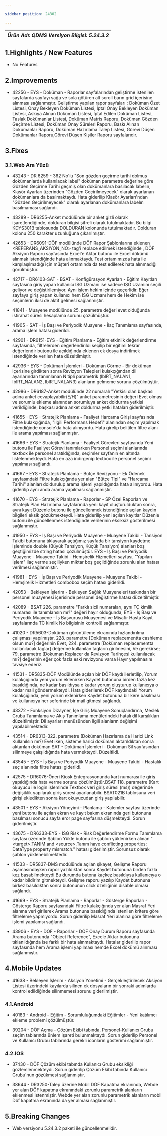 ```yaml
---

sidebar_position: 24302

---
```

| ***Ürün Adı: QDMS   Versiyon Bilgisi: 5.24.3.2*** |
|-----------------------------------------------|

## 1.Highlights / New Features

- No Features

## 2.Improvements

- 42256 - EYS - Doküman - Raporlar sayfalarından geliştirme istenilen sayfalarda sayfayı sağa ve sola götüren alt scroll barın grid içerisine alınması sağlanmıştır. Geliştirme yapılan rapor sayfaları : Doküman Özet Listesi, Onay Bekleyen Doküman Listesi, İptal Onay Bekleyen Doküman Listesi, Askıya Alınan Doküman Listesi, İptal Edilen Doküman Listesi, Taslak Dokümanlar Listesi, Doküman Matris Raporu, Doküman Gözden Geçirme Listesi, Doküman Onay Süreleri Raporu, Baskı Alınan Dokumanlar Raporu, Doküman Hazırlama Talep Listesi, Görevi Düşen Dokümanlar Raporu,Görevi Düşen Kişiler Raporu sayfalarıdır.

## 3.Fixes

### 3.1.Web Ara Yüzü

- 43243 - DR 6259 - 362 No'lu "Son gözden geçirme tarihi dolmuş dokümanlarda kullanılacak label" doküman parametre değerine göre Gözden Geçirme Tarihi geçmiş olan dokümanlara basılacak labelın, Klasör Ayarları üzerinden "Gözden Geçirilmeyecek" olarak ayarlanan dokümanlara da basılmaktaydı. Hata giderilip Klasör Ayarları'ndan "Gözden Geçirilmeyecek" olarak ayarlanan dokümanlara labelın basılmaması sağlandı.

- 43289 - DR6255-Anket modülünde bir anket gizli olarak işaretlendiğinde, dolduran bilgisi şifreli olarak tutulmaktadır. Bu bilgi KDYS301B tablosunda DOLDURAN kolonunda tutulmaktadır. Dolduran kolonu 250 karakter uzunluğuna çıkarılmıştır.

- 42653 - DR6091-DÖF modülünde DÖF Rapor Şablonlarına eklenen <REFERANS_AKSIYON_NO\> tag'i replace edilmek istendiğinde , DÖF Aksiyon Raporu sayfasında Excel'e Aktar butonu ile Excel dökümü alınmak istendiğinde hata alınmaktaydı. Test ortamımızda hata ile karşılaşılmadığı için müşteri ortamında da test edilerek hata alınmadığı görülmüştür.

- 42717 - DR6103-SAT - BSAT - Konfigürasyon Ayarları - Eğitim Kayıtları sayfasına giriş yapan kullanıcı ISG Uzmanı ise sadece ISG Uzamını seçili geliyor ve değiştirilemiyor. Aynı işlem hekim içinde geçerlidir. Eğer sayfaya giriş yapan kullanıcı hem ISG Uzmanı hem de Hekim ise seçimlerin ikisi de aktif gelmesi sağlanmıştır.

- 41841 - Muayene modülünde 25. parametre değeri evet olduğunda istirahat süresi hesaplama sorunu çözülmüştür.

- 41905 - SAT - İş Başı ve Periyodik Muayene - İlaç Tanımlama sayfasında, arama işlem hatası giderildi.

- 42901 - DR6151-EYS - Eğitim Planlama - Eğitim etkinlik değerlendirme sayfasında, filtrelerden değerlendirildi seçilip bir eğitimi tekrar değerlendir butonu ile açıldığında eklenen ek dosya indirilmek istendiğinde verilen hata düzeltilmiştir.

- 42936 - EYS - Doküman İşlemleri - Doküman Görme - Bir doküman içerisine girdikten sonra Revizyon Talepleri kulakçığından dil ayarlarından tanımlanan N tipli parametrik (lblRT_NALAN1, lblRT_NALAN2, lblRT_NALAN3) alanların gelmeme sorunu çözülmüştür.

- 42986 - DR6187-Anket modülünde 22 numaralı "Yetkisi olan başkası adına anket cevaplayabilir(E/H)" anket parametresinin değeri Evet olması ve sorumlu ekleme alanından sorumluya anket doldurma yetkisi verildiğinde, başkası adına anket doldurma yetki hataları giderilmiştir.

- 41655 - EYS - Stratejik Planlama - Faaliyet Harcama Girişi sayfasında Filtre kulakçığında, "İlgili Performans Hedefi" alanından seçim yapılmak istendiğinde console'da hata alınıyordu. Hata girelip belitilen filtre alanı ile arama yapılması sağlanmıştır.

- 41666 - EYS - Stratejik Planlama - Faaliyet Görevleri sayfasında Yeni butonu ile Faaliyet Görevi tanımlarken Personel seçimi alanlarında textbox ile personel aratıldığında, seçimler sayfanın en altında listelenmekteydi. Hata en aza indirgenip textbox ile personel seçimi yapılması sağlandı.

- 41667 - EYS - Stratejik Planlama - Bütçe Revizyonu - Ek Ödenek sayfasındaki Filtre kulakçığında yer alan "Bütçe Tipi" ve "Harcama Tarihi" alanları doldurulup arama işlemi yapıldığında hata alınıyordu. Hata giderilip aynı anda arama yapılması sağlanmıştır.

- 41670 - EYS - Stratejik Planlama - Raporlar - SP Özel Raporları ve Stratejik Plan Hazırlama sayfalarında yeni kayıt oluşturulduktan sonra, aynı kayıt Düzenle butonu ile güncellenmek istendiğinde açılan kaydın bilgileri eksik gözükmekteydi. Hata giderilip yeni açılan kayıtlar Düzenle butonu ile güncellenmek istendiğinde verilerinin eksiksiz gösterilmesi sağlanmıştır.

- 41950 - EYS - İş Başı ve Periyodik Muayene - Muayene Takibi - Tansiyon Takibi butonuna tıklayarak açtığımız sayfada bir tansiyon kaydetme işleminde double (Büyük Tansiyon, Küçük Tansiyon) alanları boş geçtiğimizde string hatası çözülmüştür. EYS - İş Başı ve Periyodik Muayene - Muayene Takibi - Hemşirelik Hizmetleri sayfası, "Yapılan İşlem" ilaç verme seçiliyken miktar boş geçildiğinde zorunlu alan hatası verilmesi sağlanmıştır.

- 41981 - EYS - İş Başı ve Periyodik Muayene - Muayene Takibi - Hemşirelik Hizmetleri combobox seçim hatası giderildi.

- 42053 - Bekleyen İşlerim - Bekleyen Sağlık Muayeneleri taskından bir personel muayenesi içerisinde personel değiştirme hatası düzeltilmiştir.

- 42089 - BSAT 226. parametre "Farklı sicil numaraları, aynı TC kimlik numarası ile tanımlansın mı?" değeri hayır olduğunda, EYS - İş Başı ve Periyodik Muayene - İş Başvurusu Muayenesi ve Misafir Hasta Kayıt sayfalarında TC kimlik No bilgisinin kontrolü sağlanmıştır.

- 41020 - DR5603-Doküman görüntüleme ekranında hızlandırılma çalışması yapılmıştır.  228. parametre [Doküman replacementta cashleme olsun mu?] değerinin Evet, 224. parametre [Doküman replacementta kullanılacak taglar] değerine kullanılan tagların girilmesini, Ve gerekirse; 79. parametre [Dokuman Replacer da Revizyon Tarihçesi kullanılacak mı?] değerinin eğer çok fazla eski revizyonu varsa Hayır yapılmasını tavsiye ederiz.

- 41531 - DR5835-DÖF Modülünde açılan bir DÖF kaydı ilerletilip, Yorum kulakçığında yeni yorum eklenirken Kaydet butonuna birden fazla kez basıldığında, ne kadar basıldıysa o kadar yorum oluşturup kullanıcıya o kadar mail göndermekteydi. Hata giderilerek DÖF kaydındaki Yorum kulakçığında, yeni yorum eklenirken Kaydet butonuna bir kere basılması ve kullanıcıya her seferinde bir mail gitmesi sağlandı.

- 43372 - Fonksiyon Dizayner, İşe Giriş Muayene Sonuçlandırma, Meslek Grubu Tanımlama ve Akış Tanımlama menülerindeki hatalı dil karşılıkları düzeltilmiştir. Dil ayarları menüsünden ilgili alanların değişimi yapılabilmektedir.

- 43514 - DR6313-322. parametre (Doküman Hazırlama da Harici Link Kullanılsın mı?) Evet iken, sisteme harici doküman aktarıldıktan sonra aktarılan doküman SAT - Doküman İşlemleri - Doküman Sil sayfasından silinmeye çalışıldığında hata vermekteydi. Düzeltildi.

- 43545 - EYS - İş Başı ve Periyodik Muayene - Muayene Takibi - Hastalık seç alanında filtre hatası giderildi.

- 42575 - DR6076-Öneri Kiosk Entegrasyonunda kart numarası ile giriş yapıldığında hata verme sorunu çözülmüştür.BSAT 118. parametre (Kart okuyucu ile login işleminde Textbox veri giriş süresi (ms)) değerinde değişiklik yapılarak giriş süresi ayarlanabilir. BSAT021B tablosuna veri girişi ekledikten sonra kart okuyucudan giriş yapılabilir.

- 43501 - EYS - Aksiyon Yöneyimi - Planlama - Kalemler sayfası üzerinde yeni butonu ile açılan ekran ve kayıt bakım ekranında geri butonuna basılması sonucu sayfa eror page sayfasına düşmekteydi. Sorun giderilmiştir.

- 43675 - DR6333-EYS - ISG Risk - Risk Değerlendirme Formu Tanımlama sayfası üzerinde Şablon Yükle butonu ile şablon yüklenirken alınan "<target\>.TANIM and <source\>.Tanım have conflicting properties: DataType property mismatch." hatası giderilmiştir. Sorunsuz olarak şablon yüklenebilmektedir.

- 41533 - DR5837-DMS modülünde açılan şikayet, Gelişme Raporu aşamasındayken rapor yazıldıktan sonra Kaydet butonuna birden fazla kez basabilmekteydi.Bu durumda butona kaçkez basıldıysa kullanıcıya o kadar bildirim gitmekteydi. Gelişme raporu yazılıp Kaydet butonuna birkez basıldıktan sonra butonunun click özelliğinin disable olması sağlandı.

- 41669 - EYS - Stratejik Planlama - Raporlar - Gösterge Raporları - Gösterge Raporu sayfasındaki Filtre kulakçığında yer alan Masraf Yeri alanına veri girilerek Arama butonuna basıldığında istenilen kritere göre filtreleme yapmıyordu. Sorun giderilip Masraf Yeri alanına göre filtreleme işlemi yapılamsı sağlandı.

- 43906 - EYS - DÖF - Raporlar - DÖF Onay Durum Raporu sayfasında Arama butonunda "Object Reference", Excele Aktar butonuna tıklanıldığında ise farklı bir hata alınmaktaydı. Hatalar giderilip rapor sayfasında hem Arama işlemi yapılması hemde Excel dökümü alınması sağlanmıştır.

## 4.Mobile Updates

- 41638 - Bekleyen İşlerim - Aksiyon Yönetimi - Gerçekleştirilecek Aksiyon Listesi üzerindeki kayılarda silinen ek dosyaların bir sonraki adımlarda kontrol edildiğinde silinmemesi sorunu giderilmiştir.

### 4.1.Android

- 40183 - Android - Eğitim - Sorumluluğumdaki Eğitimler - Yeni katılımcı ekleme problemi çözülmüştür.

- 39204 - DÖF Açma - Çözüm Ekibi tabında, Personel-Kullanıcı Grubu seçim tablarında ünlem işareti bulunmaktaydı. Sorun giderilip Personel ve Kullanıcı Grubu tablarında gerekli iconların gösterimi sağlanmıştır.

### 4.2.IOS

- 37430 - DÖF Çözüm ekibi tabında Kullanıcı Grubu eksikliği gözlemlenmekteydi. Sorun giderilip Çözüm Ekibi tabında Kullanıcı Grubu'nun gözükmesi sağlanmıştır.

- 38644 - DR3250-Talep üzerine Mobil DÖF Kapatma ekranında, Webde yer alan DÖF kapatma ekranındaki zorunlu parametrik alanların eklenmesi istenmiştir. Webde yer alan zorunlu parametrik alanların mobil Döf kapatma ekranında da yer alması sağlanmıştır.

## 5.Breaking Changes

- Web versiyonu 5.24.3.2 paketi ile güncellenmelidir.


